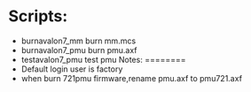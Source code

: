 Scripts:
========
- burnavalon7_mm  burn mm.mcs
- burnavalon7_pmu burn pmu.axf
- testavalon7_pmu test pmu
Notes:
========
- Default login user is factory
- when burn 721pmu firmware,rename pmu.axf to pmu721.axf


